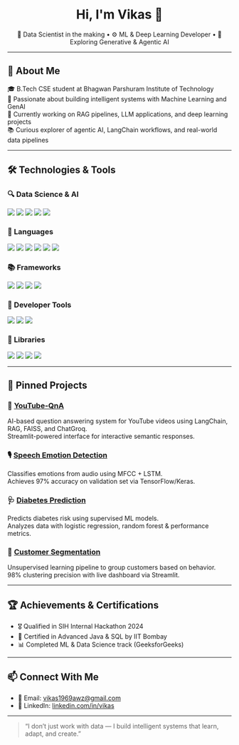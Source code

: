 <h1 align="center">Hi, I'm Vikas 👋</h1>
<p align="center">
  🧠 Data Scientist in the making • ⚙️ ML & Deep Learning Developer • 🤖 Exploring Generative & Agentic AI
</p>

---

## 🚀 About Me

🎓 B.Tech CSE student at Bhagwan Parshuram Institute of Technology   
🔬 Passionate about building intelligent systems with Machine Learning and GenAI  
🧪 Currently working on RAG pipelines, LLM applications, and deep learning projects  
📚 Curious explorer of agentic AI, LangChain workflows, and real-world data pipelines  

---

## 🛠️ Technologies & Tools

### 🔍 Data Science & AI

<p>
  <img src="https://img.shields.io/badge/Machine%20Learning-blue?style=for-the-badge"/>
  <img src="https://img.shields.io/badge/Deep%20Learning-orange?style=for-the-badge"/>
  <img src="https://img.shields.io/badge/NLP-green?style=for-the-badge"/>
  <img src="https://img.shields.io/badge/Data%20Analysis-teal?style=for-the-badge"/>
  <img src="https://img.shields.io/badge/Artificial%20Intelligence-red?style=for-the-badge"/>
</p>

### 💬 Languages

<p>
  <img src="https://img.shields.io/badge/Python-3776AB?style=for-the-badge&logo=python&logoColor=white"/>
  <img src="https://img.shields.io/badge/Java-ED8B00?style=for-the-badge&logo=java&logoColor=white"/>
  <img src="https://img.shields.io/badge/C/C++-00599C?style=for-the-badge&logo=c&logoColor=white"/>
  <img src="https://img.shields.io/badge/SQL-003B57?style=for-the-badge&logo=mysql&logoColor=white"/>
  <img src="https://img.shields.io/badge/JavaScript-F7DF1E?style=for-the-badge&logo=javascript&logoColor=black"/>
  <img src="https://img.shields.io/badge/HTML/CSS-E34F26?style=for-the-badge&logo=html5&logoColor=white"/>
</p>

### 📚 Frameworks

<p>
  <img src="https://img.shields.io/badge/TensorFlow-FF6F00?style=for-the-badge&logo=tensorflow&logoColor=white"/>
  <img src="https://img.shields.io/badge/Scikit--learn-F7931E?style=for-the-badge&logo=scikit-learn&logoColor=white"/>
  <img src="https://img.shields.io/badge/OpenCV-5C3EE8?style=for-the-badge&logo=opencv&logoColor=white"/>
  <img src="https://img.shields.io/badge/LangChain-000000?style=for-the-badge"/>
</p>

### 🧰 Developer Tools

<p>
  <img src="https://img.shields.io/badge/VS%20Code-007ACC?style=for-the-badge&logo=visual-studio-code&logoColor=white"/>
  <img src="https://img.shields.io/badge/Jupyter-FA0F00?style=for-the-badge&logo=jupyter&logoColor=white"/>
  <img src="https://img.shields.io/badge/IntelliJ-000000?style=for-the-badge&logo=intellij-idea&logoColor=white"/>
</p>

### 🔬 Libraries

<p>
  <img src="https://img.shields.io/badge/Pandas-150458?style=for-the-badge&logo=pandas&logoColor=white"/>
  <img src="https://img.shields.io/badge/Numpy-013243?style=for-the-badge&logo=numpy&logoColor=white"/>
  <img src="https://img.shields.io/badge/Matplotlib-11557C?style=for-the-badge&logo=matplotlib&logoColor=white"/>
  <img src="https://img.shields.io/badge/Seaborn-2D3E50?style=for-the-badge"/>
</p>

---

## 📌 Pinned Projects

### 🎥 [YouTube-QnA](https://github.com/vikas15cdr/youtube-qna)
AI-based question answering system for YouTube videos using LangChain, RAG, FAISS, and ChatGroq.  
Streamlit-powered interface for interactive semantic responses.

### 🎙️ [Speech Emotion Detection](https://github.com/vikas15cdr/speech-emotion-detector)
Classifies emotions from audio using MFCC + LSTM.  
Achieves 97% accuracy on validation set via TensorFlow/Keras.

### 🩺 [Diabetes Prediction](https://github.com/vikas15cdr/diabetes-prediction)
Predicts diabetes risk using supervised ML models.  
Analyzes data with logistic regression, random forest & performance metrics.

### 🧠 [Customer Segmentation](https://github.com/vikas15cdr/customer-segmentation)
Unsupervised learning pipeline to group customers based on behavior.  
98% clustering precision with live dashboard via Streamlit.

---

## 🏆 Achievements & Certifications

- 🎖️ Qualified in SIH Internal Hackathon 2024  
- 🧪 Certified in Advanced Java & SQL by IIT Bombay   
- 📊 Completed ML & Data Science track (GeeksforGeeks)

---

## 📫 Connect With Me

- 📧 Email: [vikas1969awz@gmail.com](mailto:vikas1969awz@gmail.com)  
- 💼 LinkedIn: [linkedin.com/in/vikas](https://www.linkedin.com/in/vikas-44b045273/)  

---

> “I don’t just work with data — I build intelligent systems that learn, adapt, and create.”

